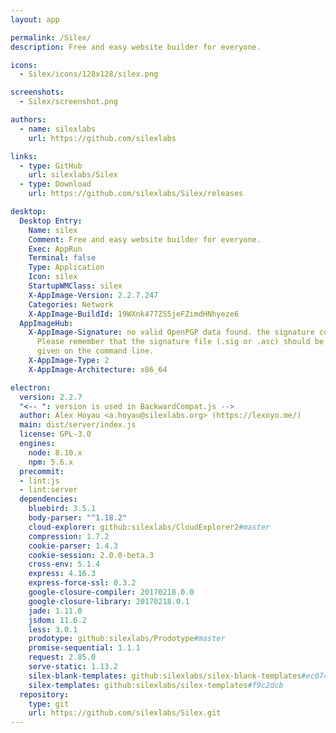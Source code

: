 ```yaml
---
layout: app

permalink: /Silex/
description: Free and easy website builder for everyone.

icons:
  - Silex/icons/128x128/silex.png

screenshots:
  - Silex/screenshot.png

authors:
  - name: silexlabs
    url: https://github.com/silexlabs

links:
  - type: GitHub
    url: silexlabs/Silex
  - type: Download
    url: https://github.com/silexlabs/Silex/releases

desktop:
  Desktop Entry:
    Name: silex
    Comment: Free and easy website builder for everyone.
    Exec: AppRun
    Terminal: false
    Type: Application
    Icon: silex
    StartupWMClass: silex
    X-AppImage-Version: 2.2.7.247
    Categories: Network
    X-AppImage-BuildId: 19WXnk477ZS5jeFZimdHNhyeze6
  AppImageHub:
    X-AppImage-Signature: no valid OpenPGP data found. the signature could not be verified.
      Please remember that the signature file (.sig or .asc) should be the first file
      given on the command line.
    X-AppImage-Type: 2
    X-AppImage-Architecture: x86_64

electron:
  version: 2.2.7
  "<-- ": version is used in BackwardCompat.js -->
  author: Alex Hoyau <a.hoyau@silexlabs.org> (https://lexoyo.me/)
  main: dist/server/index.js
  license: GPL-3.0
  engines:
    node: 8.10.x
    npm: 5.6.x
  precommit:
  - lint:js
  - lint:server
  dependencies:
    bluebird: 3.5.1
    body-parser: "^1.18.2"
    cloud-explorer: github:silexlabs/CloudExplorer2#master
    compression: 1.7.2
    cookie-parser: 1.4.3
    cookie-session: 2.0.0-beta.3
    cross-env: 5.1.4
    express: 4.16.3
    express-force-ssl: 0.3.2
    google-closure-compiler: 20170218.0.0
    google-closure-library: 20170218.0.1
    jade: 1.11.0
    jsdom: 11.6.2
    less: 3.0.1
    prodotype: github:silexlabs/Prodotype#master
    promise-sequential: 1.1.1
    request: 2.85.0
    serve-static: 1.13.2
    silex-blank-templates: github:silexlabs/silex-blank-templates#ec07456
    silex-templates: github:silexlabs/silex-templates#f9c2dcb
  repository:
    type: git
    url: https://github.com/silexlabs/Silex.git
---
```

